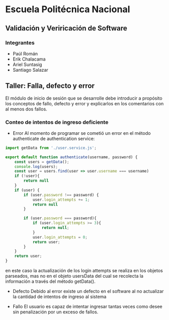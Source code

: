 # Escuela Politécnica Nacional
## Validación y Veriricación de Software
### Integrantes
- Paúl Román
- Erik Chalacama
- Ariel Suntasig
- Santiago Salazar


## Taller: Falla, defecto y error

El módulo de inicio de sesión que se desarrolle debe introducir a propósito los conceptos de fallo, defecto y error y explicarlos en los comentarios con al menos dos fallos.

### Conteo de intentos de ingreso deficiente
- Error
Al momento de programar se cometió un error en el método authenticate de authentication service:

```js
import getData from './user.service.js';

export default function authenticate(username, password) {
    const users = getData();
    console.log(users);
    const user = users.find(user => user.username === username)
    if (!user){
        return null
    }
    if (user) {
        if (user.password !== password) {
            user.login_attempts += 1;
            return null
        }

        if (user.password === password){
            if (user.login_attempts >= 3){
                return null;
            }
            user.login_attempts = 0;
            return user;
        }
    }
    return user;
}
``` 
en este caso la actualización de los login attempts se realiza en los objetos parseados, mas no en el objeto usersData del cual se recolecta la información a través del método getData().

- Defecto
Debido al error existe un defecto en el software al no actualizar la cantidad de intentos de ingreso al sistema

- Fallo
El usuario es capaz de intentar ingresar tantas veces como desee sin penalización por un exceso de fallos. 

### 


